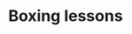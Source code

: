 ---
tag: boxing-lessons
title: Boxing lessons
description: >-
  Boxing teaches you more than just how to fight. It teaches you about life.
  Here are some life lessons from boxing that will change your life.
hero:
  label: Boxing lessons
  heading: What does boxing teach you
  text_markdown: >-
    Boxing teaches you more than just how to fight. It teaches you about life.
    Here are some life lessons from boxing that will change your life.
page_blocks:
  - _id: posts_relevant
  - _id: block_rich_text
    alignment:
    text_markdown: >-
      I was a boxer for 12 years.


      As an amateur, I earned a state Golden Glove Title, a National P.A.L.
      title, and a peak rating of \#4 in the nation. As a professional boxer, I
      was signed to Roc Nation Sports and went 13-1-1.


      Here are some boxing lessons from the boxing gym that you can also use in
      your personal life.


      ## Pain is just a feeling


      Everything in boxing hurts.


      The training, the fighting, even good defense. Discomfort doesn't mean
      anything. In fact, you should worry if you *don't* feel anything. Rarely,
      does pain come before the knockout punch. You just suddenly find yourself
      on the canvas wondering what happened.


      Hurting is a sign that you're still in the game


      Read this article to learn how to push through the pain:


      [**How to push through the pain**](/pushing-through-the-pain/)


      ## The punch you don't see is the one that knocks you out


      As long as you can keep your mind alert enough to see what's coming, there
      is little chance it will overwhelm you. But the moment something sneaks
      past you, it's going to do more damage because you aren't ready.


      When something slips past your defense, it doesn’t matter your level of
      strength & conditioning or your cardio level. The fight will be over.


      Life is like this as well. It’s always the thing you don’t expect and
      don’t see coming that will put you down the hardest.


      ## Don't blink


      Normies flinch when a threat comes their way.


      A fighter will be destroyed by feints if he reacts to everything. There is
      no advantage to flinching. Either it's a distraction to set you up for
      something worse OR it's the real thing and by not biting, you're ready.


      There is nothing to fear in the fight but losing control of your mind. As
      long as you have that, then you have a great chance of surviving and even
      winning.


      Read this article on how boxing teaches you how to handle fear:


      [**How to overcome fear: 7 Lessons from boxing**](/how-to-overcome-fear/)


      ## Make 'em miss close


      Make your opponent miss by as little as possible.


      If they miss you by too much, you won't be in a position to capitalize.


      You can't flinch. You can't freak out. You must be patient, brave, and
      relaxed when you're under fire. It's the only way to capitalize.


      Read this article on how to stay calm:


      [**How to be a chill person**](/how-to-be-chill/)


      ## Fear is useful


      When you're afraid, it means you take the threat seriously.


      It's pointless to try and stop being nervous. Instead, recognize it as a
      call to harness all of your faculties on the task at hand. Fear should
      invigorate you. Like pain, worry when you don't feel it.


      Fear lets you know that you’re alive. It lets you know that there is
      something worth fighting for that you must prepare for.


      ## Talent is real


      But it's useless without heart & discipline


      You need discipline to train and develop your talent. You need heart to
      fight If you lack discipline, you won't survive the training If you lack
      talent, you won't survive the fight If you lack heart, you're useless.


      Read this article to see how important hard work, even if you have talent:


      [**Hard work beats talent**](/hard-work-beats-talent/)


      ## Beauty is boredom


      You won't become good at something until you're practicing it to
      boredom–and then keep practicing. No one becomes talented if they only
      practice when motivated or excited–because most practice is boring.


      This is a feature to weed people out. Not a bug.


      Read these articles to learn how to focus, even if you’re bored:


      **[How to focus](/how-to-focus-better/)**[**&nbsp;better**](__notset__)


      ## Control your emotions


      This doesn't mean being emotionless. It means that you do things with your
      emotions as the passenger; not the driver.


      You can't give in to your feelings, because they will betray the future
      you mentally planned for and physically trained to attain.


      ## No one likes getting hit


      But you won't survive if you don't learn how to roll with the punches and
      tolerate pain.


      You need to land punches to win, but it's more important to be able to
      take a punch than to give one.


      ## There are only two ways to get anything worthwhile


      The hard way and the *really* hard way. Once you accept that, then you can
      get to work putting in the painful, miserable work.


      It's always gonna suck because it's not supposed to be fun. It's supposed
      to develop you.
---
